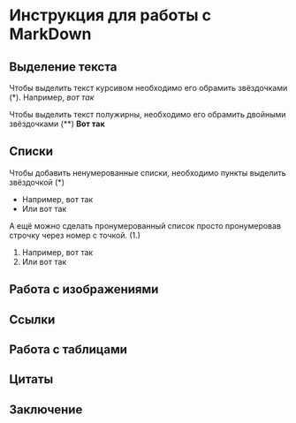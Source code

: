 # Инструкция для работы с MarkDown

## Выделение текста

Чтобы выделить текст курсивом необходимо его обрамить звёздочками (*). Например, *вот так*

Чтобы выделить текст полужирны, необходимо его обрамить двойными звёздочками (**) **Вот так**

## Списки

Чтобы добавить ненумерованные списки, необходимо пункты выделить звёздочкой (*)

* Например, вот так
* Или вот так

А ещё можно сделать пронумерованный список просто пронумеровав строчку через номер с точкой. (1.)

1. Например, вот так
2. Или вот так

## Работа с изображениями

## Ссылки

## Работа с таблицами

## Цитаты

## Заключение